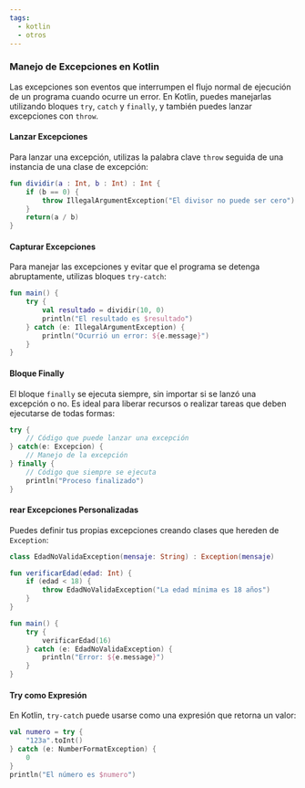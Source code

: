 ```yaml
---
tags:
  - kotlin
  - otros
---
```

### **Manejo de Excepciones en Kotlin**

Las excepciones son eventos que interrumpen el flujo normal de ejecución de un programa cuando ocurre un error. En Kotlin, puedes manejarlas utilizando bloques `try`, `catch` y `finally`, y también puedes lanzar excepciones con `throw`.

#### **Lanzar Excepciones**

Para lanzar una excepción, utilizas la palabra clave `throw` seguida de una instancia de una clase de excepción:

```kotlin
fun dividir(a : Int, b : Int) : Int {
	if (b == 0) {
		throw IllegalArgumentException("El divisor no puede ser cero")
	}
	return(a / b)
}
```

#### **Capturar Excepciones**

Para manejar las excepciones y evitar que el programa se detenga abruptamente, utilizas bloques `try-catch`:

```kotlin
fun main() {
	try {
		val resultado = dividir(10, 0)
		println("El resultado es $resultado")
	} catch (e: IllegalArgumentException) {
		println("Ocurrió un error: ${e.message}")
	}
}
```

#### **Bloque Finally**

El bloque `finally` se ejecuta siempre, sin importar si se lanzó una excepción o no. Es ideal para liberar recursos o realizar tareas que deben ejecutarse de todas formas:

```kotlin
try {
	// Código que puede lanzar una excepción
} catch(e: Excepcion) {
	// Manejo de la excepción
} finally {
	// Código que siempre se ejecuta
    println("Proceso finalizado")
}
```

#### **rear Excepciones Personalizadas**

Puedes definir tus propias excepciones creando clases que hereden de `Exception`:

```kotlin
class EdadNoValidaException(mensaje: String) : Exception(mensaje)

fun verificarEdad(edad: Int) {
    if (edad < 18) {
        throw EdadNoValidaException("La edad mínima es 18 años")
    }
}

fun main() {
    try {
        verificarEdad(16)
    } catch (e: EdadNoValidaException) {
        println("Error: ${e.message}")
    }
}
```

#### **Try como Expresión**

En Kotlin, `try-catch` puede usarse como una expresión que retorna un valor:

```kotlin
val numero = try {
    "123a".toInt()
} catch (e: NumberFormatException) {
    0
}
println("El número es $numero")
```